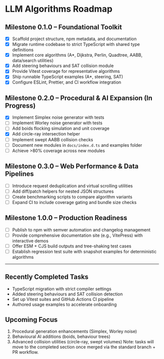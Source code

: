 # LLM Algorithms Roadmap

## Milestone 0.1.0 – Foundational Toolkit
- [x] Scaffold project structure, npm metadata, and documentation
- [x] Migrate runtime codebase to strict TypeScript with shared type definitions
- [x] Implement core algorithms (A*, Dijkstra, Perlin, Quadtree, AABB, data/search utilities)
- [x] Add steering behaviours and SAT collision module
- [x] Provide Vitest coverage for representative algorithms
- [x] Ship runnable TypeScript examples (A*, steering, SAT)
- [x] Configure ESLint, Prettier, and CI workflow integration

## Milestone 0.2.0 – Procedural & AI Expansion (In Progress)
- [x] Implement Simplex noise generator with tests
- [ ] Implement Worley noise generator with tests
- [ ] Add boids flocking simulation and unit coverage
- [x] Add circle-ray intersection helper
- [ ] Implement swept AABB collision checks
- [ ] Document new modules in `docs/index.d.ts` and examples folder
- [ ] Achieve >80% coverage across new modules

## Milestone 0.3.0 – Web Performance & Data Pipelines
- [ ] Introduce request deduplication and virtual scrolling utilities
- [ ] Add diff/patch helpers for nested JSON structures
- [ ] Create benchmarking scripts to compare algorithm variants
- [ ] Expand CI to include coverage gating and bundle size checks

## Milestone 1.0.0 – Production Readiness
- [ ] Publish to npm with semver automation and changelog management
- [ ] Provide comprehensive documentation site (e.g., VitePress) with interactive demos
- [ ] Offer ESM + CJS build outputs and tree-shaking test cases
- [ ] Establish regression test suite with snapshot examples for deterministic algorithms

---

## Recently Completed Tasks
- TypeScript migration with strict compiler settings
- Added steering behaviours and SAT collision detection
- Set up Vitest suites and GitHub Actions CI pipeline
- Authored usage examples to accelerate onboarding

## Upcoming Focus
1. Procedural generation enhancements (Simplex, Worley noise)
2. Behavioural AI additions (boids, behaviour trees)
3. Advanced collision utilities (circle-ray, swept volumes)
Note: tasks will move to the completed section once merged via the standard branch + PR workflow.
